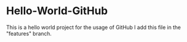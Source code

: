 # Hello-World-GitHub
This is a hello world project for the usage of GitHub
I add this file in the "features" branch.
